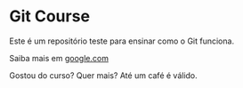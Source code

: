 # Git Course

Este é um repositório teste para ensinar como o Git funciona.

Saiba mais em [google.com](www.google.com)

Gostou do curso? Quer mais? Até um café é válido.
